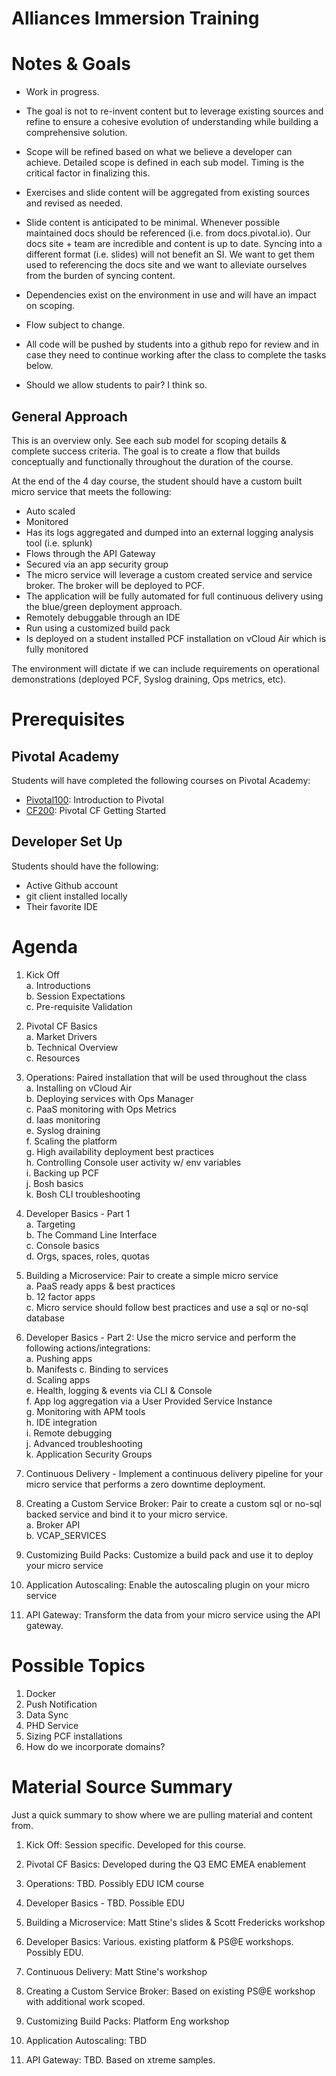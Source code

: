 Alliances Immersion Training
==

# Notes & Goals

* Work in progress.

* The goal is not to re-invent content but to leverage existing sources and refine to ensure a cohesive evolution of understanding while building a comprehensive solution.

* Scope will be refined based on what we believe a developer can achieve.  Detailed scope is defined in each sub model.  Timing is the critical factor in finalizing this.

* Exercises and slide content will be aggregated from existing sources and revised as needed.

* Slide content is anticipated to be minimal.  Whenever possible maintained docs should be referenced (i.e. from docs.pivotal.io).  Our docs site + team are incredible and content is up to date.  Syncing into a different format (i.e. slides) will not benefit an SI.  We want to get them used to referencing the docs site and we want to alleviate ourselves from the burden of syncing content.

* Dependencies exist on the environment in use and will have an impact on scoping.

* Flow subject to change.

* All code will be pushed by students into a github repo for review and in case they need to continue working after the class to complete the tasks below.

* Should we allow students to pair?  I think so.

## General Approach

This is an overview only.  See each sub model for scoping details & complete success criteria.  The goal is to create a flow that builds conceptually and functionally throughout the duration of the course.

At the end of the 4 day course, the student should have a custom built micro service that meets the following:

* Auto scaled
* Monitored
* Has its logs aggregated and dumped into an external logging analysis tool (i.e. splunk)
* Flows through the API Gateway
* Secured via an app security group
* The micro service will leverage a custom created service and service broker.  The broker will be deployed to PCF.
* The application will be fully automated for full continuous delivery using the blue/green deployment approach.
* Remotely debuggable through an IDE
* Run using a customized build pack  
* Is deployed on a student installed PCF installation on vCloud Air which is fully monitored  

The environment will dictate if we can include requirements on operational demonstrations (deployed PCF, Syslog draining, Ops metrics, etc).

# Prerequisites

## Pivotal Academy

Students will have completed the following courses on Pivotal Academy:

* [Pivotal100](https://pivotalpartners.biglms.com/courses/Partners/Pivotal100/VWN/about): Introduction to Pivotal
* [CF200](https://pivotalpartners.biglms.com/courses/PivotalU/CF200/VWZP/about): Pivotal CF Getting Started

## Developer Set Up

Students should have the following:

* Active Github account
* git client installed locally
* Their favorite IDE

# Agenda

1. Kick Off  
  a. Introductions   
  b. Session Expectations  
  c. Pre-requisite Validation  

2. Pivotal CF Basics  
  a. Market Drivers  
  b. Technical Overview  
  c. Resources  

3. Operations: Paired installation that will be used throughout the class  
  a. Installing on vCloud Air  
  b. Deploying services with Ops Manager  
  c. PaaS monitoring with Ops Metrics  
  d. Iaas monitoring  
  e. Syslog draining  
  f. Scaling the platform  
  g. High availability deployment best practices  
  h. Controlling Console user activity w/ env variables  
  i. Backing up PCF  
  j. Bosh basics  
  k. Bosh CLI troubleshooting 

4. Developer Basics - Part 1  
  a. Targeting  
  b. The Command Line Interface  
  c. Console basics  
  d. Orgs, spaces, roles, quotas

5. Building a Microservice: Pair to create a simple micro service  
  a. PaaS ready apps & best practices  
  b. 12 factor apps  
  c.  Micro service should follow best practices and use a sql or no-sql database  

6. Developer Basics - Part 2: Use the micro service and perform the following actions/integrations:  
  a. Pushing apps  
  b. Manifests
  c. Binding to services  
  d. Scaling apps  
  e. Health, logging & events via CLI & Console  
  f. App log aggregation via a User Provided Service Instance  
  g. Monitoring with APM tools  
  h. IDE integration  
  i. Remote debugging  
  j. Advanced troubleshooting  
  k. Application Security Groups  

7. Continuous Delivery - Implement a continuous delivery pipeline for your micro service that performs a zero downtime deployment.

8. Creating a Custom Service Broker: Pair to create a custom sql or no-sql backed service and bind it to your micro service.  
  a. Broker API  
  b. VCAP_SERVICES

9. Customizing Build Packs: Customize a build pack and use it to deploy your micro service

10. Application Autoscaling: Enable the autoscaling plugin on your micro service

11. API Gateway: Transform the data from your micro service using the API gateway.

# Possible Topics

1. Docker
2. Push Notification
3. Data Sync
4. PHD Service
5. Sizing PCF installations
6. How do we incorporate domains?

# Material Source Summary

Just a quick summary to show where we are pulling material and content from.

1. Kick Off: Session specific.  Developed for this course. 

2. Pivotal CF Basics: Developed during the Q3 EMC EMEA enablement

3. Operations: TBD.  Possibly EDU ICM course

4. Developer Basics - TBD.  Possible EDU

5. Building a Microservice: Matt Stine's slides & Scott Fredericks workshop

6. Developer Basics: Various.  existing platform & PS@E workshops.  Possibly EDU.

7. Continuous Delivery: Matt Stine's workshop

8. Creating a Custom Service Broker: Based on existing PS@E workshop with additional work scoped.

9. Customizing Build Packs: Platform Eng workshop

10. Application Autoscaling: TBD

11. API Gateway: TBD.  Based on xtreme samples.


